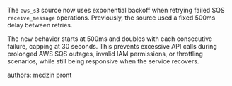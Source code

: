 The `aws_s3` source now uses exponential backoff when retrying failed SQS `receive_message` operations. Previously, the source used a fixed 500ms delay between retries.

The new behavior starts at 500ms and doubles with each consecutive failure, capping at 30 seconds. This prevents excessive API calls during prolonged AWS SQS outages, invalid IAM permissions, or throttling scenarios, while still being responsive when the service recovers.

authors: medzin pront
